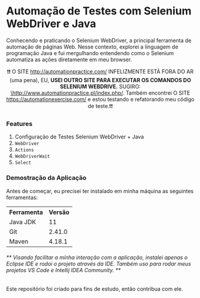 <h1>Automação de Testes com Selenium WebDriver e Java</h1>

<p>Conhecendo e praticando o Selenium WebDriver, a principal ferramenta de automação de páginas Web. Nesse contexto, explorei a linguagem de programação Java e fui mergulhando entendendo como o Selenium automatiza as ações diretamente em meu browser.</p>

<p align="center">❗❗ O SITE <a href="http://automationpractice.com/">http://automationpractice.com/</a> INFELIZMENTE ESTÁ FORA DO AR (uma pena), EU, <strong>USEI OUTRO SITE PARA EXECUTAR OS COMANDOS DO SELENIUM WEBDRIVE.</strong> SUGIRO: <a href="http://www.automationpractice.pl/index.php/">\http://www.automationpractice.pl/index.php/</a>. Também encontrei O SITE <a href="https://automationexercise.com/">https://automationexercise.com/</a> e estou testando e refatorando meu código de teste.❗❗</p>

<h3>Features</h3>
<ol>
	<li>Configuração de Testes Selenium WebDriver + Java</li>
	<li><code>WebDriver</code></li>
	<li><code>Actions</code></li>
	<li><code>WebDriverWait</code></li>
	<li><code>Select</code></li>
</ol>

<h3>Demostração da Aplicação</h3>
<p>Antes de começar, eu precisei ter instalado em minha máquina as seguintes ferramentas:</p>
<table>
<tr>
	<th>Ferramenta</th>
	<th>Versão</th>
</tr>
<tr>
	<td>Java JDK</td>
	<td>11</td>
</tr>
<tr>
	<td>Git</td>
	<td>2.41.0</td>
</tr>
<tr>
	<td>Maven</td>
	<td>4.18.1</td>
</tr>
</table>
<h6>** Visando facilitar a minha interação com a aplicação, instalei apenas o Eclipse IDE e rodoi o projeto através da IDE. Também uso para rodar meus projetos VS Code e Intellij IDEA Community. **</h6>

Este repositório foi criado para fins de estudo, então contribua com ele.<br>
